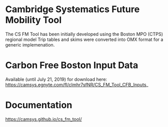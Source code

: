 # Cambridge Systematics Future Mobility Tool

The CS FM Tool has been initially developed using the Boston MPO (CTPS) regional model
Trip tables and skims were converted into OMX format for a generic implemenation. 

# Carbon Free Boston Input Data
Available (until July 21, 2019) for download here: 
https://camsys.egnyte.com/fl/clmhr7sfNR/CS_FM_Tool_CFB_Inputs_

# Documentation

https://camsys.github.io/cs_fm_tool/
